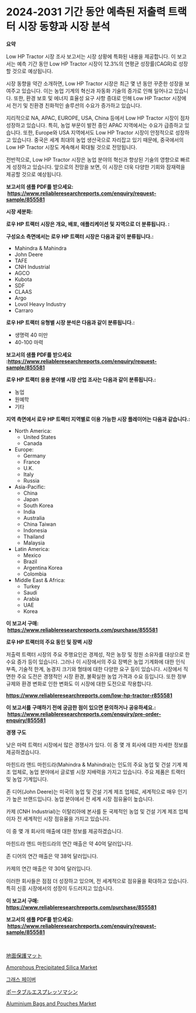 <p><h1>2024-2031 기간 동안 예측된 저출력 트랙터 시장 동향과 시장 분석</h1></p><p><strong>요약</strong></p>
<p><p>Low HP Tractor 시장 조사 보고서는 시장 상황에 특화된 내용을 제공합니다. 이 보고서는 예측 기간 동안 Low HP Tractor 시장이 12.3%의 연평균 성장률(CAGR)로 성장할 것으로 예상됩니다.</p><p>시장 동향을 약간 소개하면, Low HP Tractor 시장은 최근 몇 년 동안 꾸준한 성장을 보여주고 있습니다. 이는 농업 기계의 혁신과 자동화 기술의 증가로 인해 일어나고 있습니다. 또한, 환경 보호 및 에너지 효율성 요구 사항 증대로 인해 Low HP Tractor 시장에서 전기 및 친환경 친화적인 솔루션의 수요가 증가하고 있습니다.</p><p>지리적으로 NA, APAC, EUROPE, USA, China 등에서 Low HP Tractor 시장이 점차 성장하고 있습니다. 특히, 농업 부문이 발전 중인 APAC 지역에서는 수요가 급증하고 있습니다. 또한, Europe와 USA 지역에서도 Low HP Tractor 시장이 안정적으로 성장하고 있습니다. 중국은 세계 최대의 농업 생산국으로 자리잡고 있기 때문에, 중국에서의 Low HP Tractor 시장도 계속해서 확대될 것으로 전망됩니다.</p><p>전반적으로, Low HP Tractor 시장은 농업 분야의 혁신과 향상된 기술의 영향으로 빠르게 성장하고 있습니다. 앞으로의 전망을 보면, 이 시장은 더욱 다양한 기회와 잠재력을 제공할 것으로 예상됩니다.</p></p>
<p><strong>보고서의 샘플 PDF를 받으세요: &nbsp;<a href="https://www.reliableresearchreports.com/enquiry/request-sample/855581">https://www.reliableresearchreports.com/enquiry/request-sample/855581</a></strong></p>
<p><strong>시장 세분화:</strong></p>
<p><strong> 로우 HP 트랙터 시장은 개요, 배포, 애플리케이션 및 지역으로 더 분류됩니다. :</strong></p>
<p><strong>구성요소 측면에서는 로우 HP 트랙터 시장은 다음과 같이 분류됩니다.:</strong></p>
<p><ul><li>Mahindra & Mahindra</li><li>John Deere</li><li>TAFE</li><li>CNH Industrial</li><li>AGCO</li><li>Kubota</li><li>SDF</li><li>CLAAS</li><li>Argo</li><li>Lovol Heavy Industry</li><li>Carraro</li></ul></p>
<p><strong> 로우 HP 트랙터 유형별 시장 분석은 다음과 같이 분류됩니다.:</strong></p>
<p><ul><li>생명력 40 미만</li><li>40-100 마력</li></ul></p>
<p><strong>보고서의 샘플 PDF를 받으세요 :<a href="https://www.reliableresearchreports.com/enquiry/request-sample/855581">https://www.reliableresearchreports.com/enquiry/request-sample/855581</a></strong></p>
<p><strong> 로우 HP 트랙터 응용 분야별 시장 산업 조사는 다음과 같이 분류됩니다.:</strong></p>
<p><ul><li>농업</li><li>원예학</li><li>기타</li></ul></p>
<p><strong>지역 측면에서 로우 HP 트랙터 지역별로 이용 가능한 시장 플레이어는 다음과 같습니다.:</strong></p>
<p><ul>
    <li>
        North America:
        <ul>
            <li>United States</li>
            <li>Canada</li>
        </ul>
    </li>
    <li>
        Europe:
        <ul>
            <li>Germany</li>
            <li>France</li>
            <li>U.K.</li>
            <li>Italy</li>
            <li>Russia</li>
        </ul>
    </li>
    <li>
        Asia-Pacific:
        <ul>
            <li>China</li>
            <li>Japan</li>
            <li>South Korea</li>
            <li>India</li>
            <li>Australia</li>
            <li>China Taiwan</li>
            <li>Indonesia</li>
            <li>Thailand</li>
            <li>Malaysia</li>
        </ul>
    </li>
    <li>
        Latin America:
        <ul>
            <li>Mexico</li>
            <li>Brazil</li>
            <li>Argentina Korea</li>
            <li>Colombia</li>
        </ul>
    </li>
    <li>
        Middle East & Africa:
        <ul>
            <li>Turkey</li>
            <li>Saudi</li>
            <li>Arabia</li>
            <li>UAE</li>
            <li>Korea</li>
        </ul>
    </li>
    </ul></p>
<p><strong>이 보고서 구매: &nbsp;<a href="https://www.reliableresearchreports.com/purchase/855581">https://www.reliableresearchreports.com/purchase/855581</a></strong></p>
<p><strong>로우 HP 트랙터의 주요 동인 및 장벽 시장</strong></p>
<p><p>저출력 트랙터 시장의 주요 주행요인은 경제성, 작은 농장 및 정원 소유자를 대상으로 한 수요 증가 등이 있습니다. 그러나 이 시장에서의 주요 장벽은 농업 기계화에 대한 인식 부족, 기술적 한계, 농경지 크기와 형태에 대한 다양한 요구 등이 있습니다. 시장에서 직면한 주요 도전은 경쟁적인 시장 환경, 불확실한 농업 가격과 수요 등입니다. 또한 정부 규제와 환경 변화로 인한 변화도 이 시장에 대한 도전으로 작용합니다.</p></p>
<p><strong><a href="https://www.reliableresearchreports.com/low-hp-tractor-r855581">https://www.reliableresearchreports.com/low-hp-tractor-r855581</a></strong></p>
<p><strong>이 보고서를 구매하기 전에 궁금한 점이 있으면 문의하거나 공유하세요.: &nbsp;<a href="https://www.reliableresearchreports.com/enquiry/pre-order-enquiry/855581">https://www.reliableresearchreports.com/enquiry/pre-order-enquiry/855581</a></strong></p>
<p><strong>경쟁 구도</strong></p>
<p><p>낮은 마력 트랙터 시장에서 많은 경쟁사가 있다. 이 중 몇 개 회사에 대한 자세한 정보를 제공하겠습니다.</p><p>마힌드라 앤드 마힌드라(Mahindra & Mahindra)는 인도의 주요 농업 및 건설 기계 제조 업체로, 농업 분야에서 글로벌 시장 지배력을 가지고 있습니다. 주요 제품은 트랙터 및 농업 기계입니다.</p><p>존 디어(John Deere)는 미국의 농업 및 건설 기계 제조 업체로, 세계적으로 매우 인기가 높은 브랜드입니다. 농업 분야에서 전 세계 시장 점유율이 높습니다.</p><p>카제 (CNH Industrial)는 이탈리아에 본사를 둔 국제적인 농업 및 건설 기계 제조 업체이자 전 세계적인 시장 점유율을 가지고 있습니다.</p><p>이 중 몇 개 회사의 매출에 대한 정보를 제공하겠습니다.</p><p>마힌드라 앤드 마힌드라의 연간 매출은 약 40억 달러입니다.</p><p>존 디어의 연간 매출은 약 38억 달러입니다.</p><p>카제의 연간 매출은 약 30억 달러입니다.</p><p>이러한 회사들은 점점 더 성장하고 있으며, 전 세계적으로 점유율을 확대하고 있습니다. 특히 신흥 시장에서의 성장이 두드러지고 있습니다.</p></p>
<p><strong>이 보고서 구매: &nbsp; <a href="https://www.reliableresearchreports.com/purchase/855581">https://www.reliableresearchreports.com/purchase/855581</a></strong></p>
<p><strong>보고서의 샘플 PDF를 받으세요: &nbsp;<a href="https://www.reliableresearchreports.com/enquiry/request-sample/855581">https://www.reliableresearchreports.com/enquiry/request-sample/855581</a></strong><strong></strong></p>
<p>&nbsp;</p>
<p><p><a href="https://github.com/hwbcz413288296/Market-Research-Report-List-1/blob/main/371400021187.md">地面保護マット</a></p><p><a href="https://lydian-appliance-61d.notion.site/Amorphous-Precipitated-Silica-Market-Size-Growth-and-Forecast-from-2024-2031-a34590aa4126431e84e4649316b3b006">Amorphous Precipitated Silica Market</a></p><p><a href="https://github.com/fredrickeglers/Market-Research-Report-List-1/blob/main/680247419739.md">그래스 페이버</a></p><p><a href="https://github.com/efcvopdgkdx128/Market-Research-Report-List-1/blob/main/941903321186.md">ポータブルエスプレッソマシン</a></p><p><a href="https://issuu.com/reportprime-2/docs/aluminium-bags-and-pouches-market-size-2030.pptx">Aluminium Bags and Pouches Market</a></p></p>